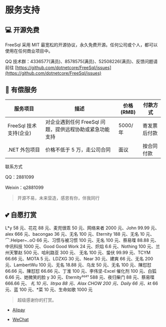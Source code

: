 # 服务支持

## 💻 开源免费

FreeSql 采用 MIT 最宽松的开源协议，永久免费开源。任何公司或个人，都可以使用在任何商业项目中。

QQ 技术群：4336577(满员)、8578575(满员)、52508226(满员)、反馈问题请前往 [https://github.com/dotnetcore/FreeSql/issues](https://github.com/dotnetcore/FreeSql/issues)

## 🌳 有偿服务

| 服务项目               | 描述                                                    | 价格(RMB) | 付款方式     |
| ---------------------- | ------------------------------------------------------- | --------- | ------------ |
| FreeSql 技术支持(企业) | 对企业遇到任何 FreeSql 问题，提供远程协助或紧急功能支持 | 5000/年   | 寄发票后付款 |
| .NET 外包项目          | 价格不低于 5 万，走公司合同                             | 面议      | 按合同付款   |

联系方式

QQ：2881099

Weixin：q2881099

> 开源不易，未来营造，感恩有你，伴我同行

## 💕 自愿打赏

L*y 58 元、花花 88 元、麦兜很乖 50 元、网络来者 2000 元、John 99.99 元、alex 666 元、bacongao 36 元、无名 100 元、Eternity 188 元、无名 10 元、⌒.Helper~..oO 66 元、习惯与被习惯 100 元、无名 100 元、蔡易喋 88.88 元、中讯科技 1000 元、Good Good Work 24 元、炽焰 6.6 元、Nothing 100 元、兰州天擎赵 500 元、哈利路亚 300 元、
无名 100 元、蛰伏 99.99 元、TCYM 66.66 元、MOTA 5 元、LDZXG 30 元、Near 30 元、建爽 66 元、无名 200 元、LambertWu 100 元、无名 18.88 元、乌龙 50 元、无名 100 元、陳怼怼 66.66 元、陳怼怼 66.66 元、丁淮 100 元、李伟坚-Excel 催化剂 100 元、白狐 6.66 元、她微笑的脸 y 30 元、Eternity²º²¹ 588 元、夜归柴门 88 元、蔡易喋 666.66 元、
*礼 10 元、litrpa 88 元、Alax CHOW 200 元、Daily 66 元、k*t 66 元、蓝 100 元、*菜 10 元、生命如歌 1000 元

> 超级感谢你的打赏。

- [Alipay](https://www.cnblogs.com/FreeSql/gallery/image/338860.html)

- [WeChat](https://www.cnblogs.com/FreeSql/gallery/image/338859.html)
